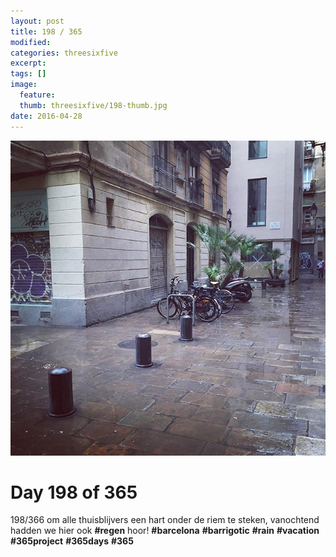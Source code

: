 ```yaml
---
layout: post
title: 198 / 365
modified:
categories: threesixfive
excerpt:
tags: []
image:
  feature: 
  thumb: threesixfive/198-thumb.jpg
date: 2016-04-28
---
```


![198](/images/threesixfive/198.jpg)

# Day 198 of 365

198/366 om alle thuisblijvers een hart onder de riem te steken, vanochtend hadden we hier ook **\#regen** hoor! **\#barcelona** **\#barrigotic** **\#rain** **\#vacation** **\#365project** **\#365days** **\#365**
